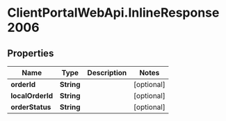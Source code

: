 # ClientPortalWebApi.InlineResponse2006

## Properties
Name | Type | Description | Notes
------------ | ------------- | ------------- | -------------
**orderId** | **String** |  | [optional] 
**localOrderId** | **String** |  | [optional] 
**orderStatus** | **String** |  | [optional] 



